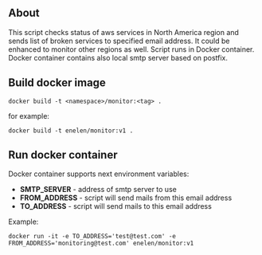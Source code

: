 ## About 

This script checks status of aws services in North America region and sends list of broken services to specified email address. It could be enhanced to monitor other regions as well.  Script runs in Docker container. Docker container contains also local smtp server based on postfix.

## Build docker image

	docker build -t <namespace>/monitor:<tag> .

for example:

	docker build -t enelen/monitor:v1 .

## Run docker container

Docker container supports next environment variables:
* **SMTP_SERVER**  - address of smtp server to use
* **FROM_ADDRESS** - script will send mails from this email address
* **TO_ADDRESS** - script will send mails to this email address

Example:

 	docker run -it -e TO_ADDRESS='test@test.com' -e FROM_ADDRESS='monitoring@test.com' enelen/monitor:v1 
